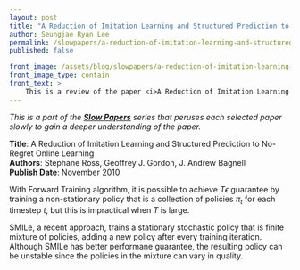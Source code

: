 ```yaml
---
layout: post
title: "A Reduction of Imitation Learning and Structured Prediction to No-Regret Online Learning"
author: Seungjae Ryan Lee
permalink: /slowpapers/a-reduction-of-imitation-learning-and-structured-prediction-to-no-regret-online-learning/
published: false

front_image: /assets/blog/slowpapers/a-reduction-of-imitation-learning-and-structured-prediction-to-no-regret-online-learning/front.png
front_image_type: contain
front_text: >
    This is a review of the paper <i>A Reduction of Imitation Learning and Structured Prediction to No-Regret Online Learning</i> by S. Ross, G. Gordon, and J. Bagnell. The paper introduces Dataset Aggregation (DAgger), an imitation learning algorithm that trains a stationary deterministic policy. DAgger is shown to outperform previous approaches in *Super Tux Kart*, *Super Mario Bros.*, and Handwriting Recognition.
---
```


*This is a part of the [**Slow Papers**](/slowpapers) series that peruses each selected paper slowly to gain a deeper understanding of the paper.*

**Title**: A Reduction of Imitation Learning and Structured Prediction to No-Regret Online Learning
<br/>
**Authors**: Stephane Ross, Geoffrey J. Gordon, J. Andrew Bagnell
<br/>
**Publish Date**: November 2010

With Forward Training algorithm, it is possible to achieve $T \epsilon$ guarantee by training a non-stationary policy that is a collection of policies $\pi_t$ for each timestep $t$, but this is impractical when $T$ is large.

SMILe, a recent approach, trains a stationary stochastic policy that is finite mixture of policies, adding a new policy after every training iteration. Although SMILe has better performane guarantee, the resulting policy can be unstable since the policies in the mixture can vary in quality.
